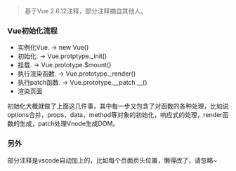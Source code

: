 > 基于Vue 2.6.12注释，部分注释摘自其他人。

### Vue初始化流程

- 实例化Vue. -> new Vue()
- 初始化. -> Vue.protptype._init()
- 挂载. -> Vue.prototype.$mount()
- 执行渲染函数. -> Vue.prototype._render()
- 执行patch函数. -> Vue.prototype.__patch __()
- 渲染页面

初始化大概就做了上面这几件事，其中每一步又包含了对函数的各种处理，比如说options合并，props，data，method等对象的初始化，响应式的处理，render函数的生成，patch处理Vnode生成DOM。

### 另外

部分注释是vscode自动加上的，比如每个页面页头位置，懒得改了，请忽略~
